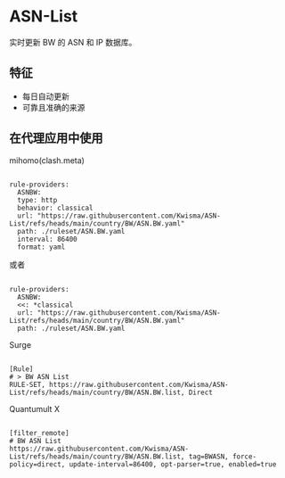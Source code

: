 
# ASN-List
    
实时更新 BW 的 ASN 和 IP 数据库。
    
## 特征
    
- 每日自动更新
- 可靠且准确的来源
    
## 在代理应用中使用
    
mihomo(clash.meta)
   
<pre><code class="language-javascript">
rule-providers:
  ASNBW:
  type: http
  behavior: classical
  url: "https://raw.githubusercontent.com/Kwisma/ASN-List/refs/heads/main/country/BW/ASN.BW.yaml"
  path: ./ruleset/ASN.BW.yaml
  interval: 86400
  format: yaml
</code></pre>

或者

<pre><code class="language-javascript">
rule-providers:
  ASNBW:
  <<: *classical
  url: "https://raw.githubusercontent.com/Kwisma/ASN-List/refs/heads/main/country/BW/ASN.BW.yaml"
  path: ./ruleset/ASN.BW.yaml
</code></pre>
    
Surge
    
<pre><code class="language-javascript">
[Rule]
# > BW ASN List
RULE-SET, https://raw.githubusercontent.com/Kwisma/ASN-List/refs/heads/main/country/BW/ASN.BW.list, Direct
</code></pre>
    
Quantumult X
    
<pre><code class="language-javascript">
[filter_remote]
# BW ASN List
https://raw.githubusercontent.com/Kwisma/ASN-List/refs/heads/main/country/BW/ASN.BW.list, tag=BWASN, force-policy=direct, update-interval=86400, opt-parser=true, enabled=true
</code></pre>

